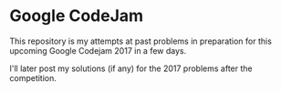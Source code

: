 # Google CodeJam

This repository is my attempts at past problems in preparation for this upcoming Google Codejam 2017 in a few days.

I'll later post my solutions (if any) for the 2017 problems after the competition.
